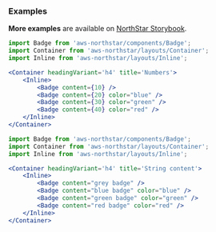### Examples

**More examples** are available on <a href="https://storybook.northstar.aws-prototyping.cloud/?path=/story/badge" target="_blank">NorthStar Storybook</a>.

```jsx
import Badge from 'aws-northstar/components/Badge';
import Container from 'aws-northstar/layouts/Container';
import Inline from 'aws-northstar/layouts/Inline';

<Container headingVariant='h4' title='Numbers'>
    <Inline>
        <Badge content={10} />
        <Badge content={20} color="blue" />
        <Badge content={30} color="green" />
        <Badge content={40} color="red" />
    </Inline>
</Container>
```

```jsx
import Badge from 'aws-northstar/components/Badge';
import Container from 'aws-northstar/layouts/Container';
import Inline from 'aws-northstar/layouts/Inline';

<Container headingVariant='h4' title='String content'>
    <Inline>
        <Badge content="grey badge" />
        <Badge content="blue badge" color="blue" />
        <Badge content="green badge" color="green" />
        <Badge content="red badge" color="red" />
    </Inline>
</Container>
```
